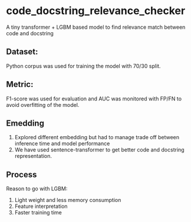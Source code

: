 # code_docstring_relevance_checker
  A tiny transformer + LGBM based model to find relevance match between code and docstring

## Dataset:
  Python corpus was used for training the model with 70/30 split.

## Metric:
  F1-score was used for evaluation and AUC was monitored with FP/FN to avoid overfitting of the model.

## Emedding
  <ol><li>Explored different embedding but had to manage trade off between inference time and model performance</li>
  <li>We have used sentence-transformer to get better code and docstring representation.</li></ol>

## Process
Reason to go with LGBM: 
<ol>
<li>Light weight and less memory consumption </li>
<li>Feature interpretation </li>
<li>Faster training time </li>
</ol>
